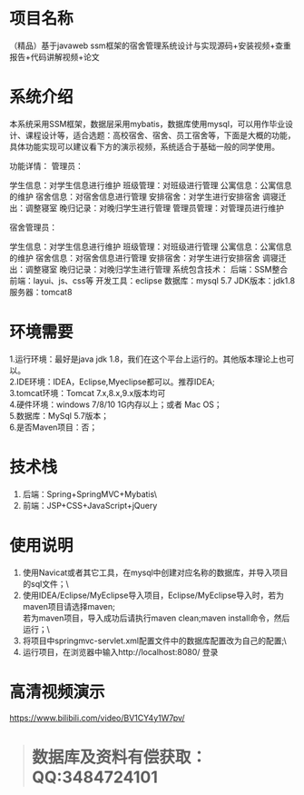 # 项目名称

（精品）基于javaweb ssm框架的宿舍管理系统设计与实现源码+安装视频+查重报告+代码讲解视频+论文

# 系统介绍
本系统采用SSM框架，数据层采用mybatis，数据库使用mysql，可以用作毕业设计、课程设计等，适合选题：高校宿舍、宿舍、员工宿舍等，下面是大概的功能，具体功能实现可以建议看下方的演示视频，系统适合于基础一般的同学使用。

功能详情：
管理员：

学生信息：对学生信息进行维护
班级管理：对班级进行管理
公寓信息：公寓信息的维护
宿舍信息：对宿舍信息进行管理
安排宿舍：对学生进行安排宿舍
调寝迁出：调整寝室
晚归记录：对晚归学生进行管理
管理员管理：对管理员进行维护

宿舍管理员：

学生信息：对学生信息进行维护
班级管理：对班级进行管理
公寓信息：公寓信息的维护
宿舍信息：对宿舍信息进行管理
安排宿舍：对学生进行安排宿舍
调寝迁出：调整寝室
晚归记录：对晚归学生进行管理
系统包含技术：
后端：SSM整合
前端：layui、js、css等
开发工具：eclipse
数据库：mysql 5.7
JDK版本：jdk1.8
服务器：tomcat8

# 环境需要

1.运行环境：最好是java jdk 1.8，我们在这个平台上运行的。其他版本理论上也可以。\
2.IDE环境：IDEA，Eclipse,Myeclipse都可以。推荐IDEA;\
3.tomcat环境：Tomcat 7.x,8.x,9.x版本均可\
4.硬件环境：windows 7/8/10 1G内存以上；或者 Mac OS； \
5.数据库：MySql 5.7版本；\
6.是否Maven项目：否；

# 技术栈

1. 后端：Spring+SpringMVC+Mybatis\
2. 前端：JSP+CSS+JavaScript+jQuery

# 使用说明

1. 使用Navicat或者其它工具，在mysql中创建对应名称的数据库，并导入项目的sql文件；\
2. 使用IDEA/Eclipse/MyEclipse导入项目，Eclipse/MyEclipse导入时，若为maven项目请选择maven;\
若为maven项目，导入成功后请执行maven clean;maven install命令，然后运行；\
3. 将项目中springmvc-servlet.xml配置文件中的数据库配置改为自己的配置;\
4. 运行项目，在浏览器中输入http://localhost:8080/ 登录

# 高清视频演示

https://www.bilibili.com/video/BV1CY4y1W7pv/

> # **数据库及资料有偿获取：QQ:3484724101**

​